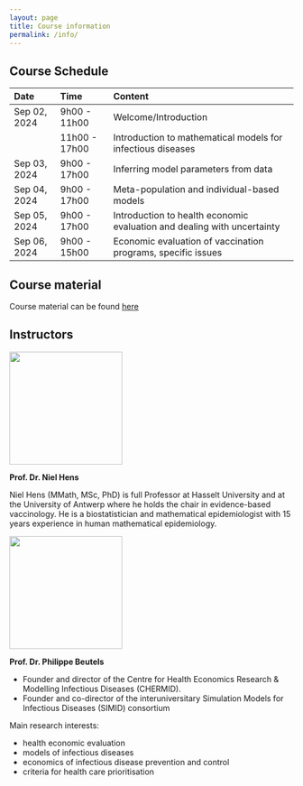 ```yaml
---
layout: page
title: Course information
permalink: /info/
---
```


## Course Schedule
<div class="table-wrapper" markdown="block">

|Date|Time|Content|
|:--|:--|:--|
|Sep 02, 2024|9h00 - 11h00|Welcome/Introduction|
||11h00 - 17h00|Introduction to mathematical models for infectious diseases|
|Sep 03, 2024|9h00 - 17h00|Inferring model parameters from data|
|Sep 04, 2024|9h00 - 17h00|Meta-population and individual-based models|
|Sep 05, 2024|9h00 - 17h00|Introduction to health economic evaluation and dealing with uncertainty|
|Sep 06, 2024|9h00 - 15h00|Economic evaluation of vaccination programs, specific issues|

</div>


## Course material

Course material can be found [here](https://cecilekremer.github.io/test_course/course-material)


## Instructors

<img src="../images/hens.jpeg" width="200" height="200">

**Prof. Dr. Niel Hens**

Niel Hens (MMath, MSc, PhD) is full Professor at Hasselt University and at the University of Antwerp where he holds the chair in evidence-based vaccinology. He is a biostatistician and mathematical epidemiologist with 15 years experience in human mathematical epidemiology.

<img src="../images/Beutels.jpg" width="200" height="200">

**Prof. Dr. Philippe Beutels**

- Founder and director of the  Centre for Health Economics Research & Modelling Infectious Diseases (CHERMID).
- Founder and co-director of the interuniversitary Simulation Models for Infectious Diseases (SIMID) consortium

Main research interests:

- health economic evaluation
- models of infectious diseases
- economics of infectious disease prevention and control
- criteria for health care prioritisation